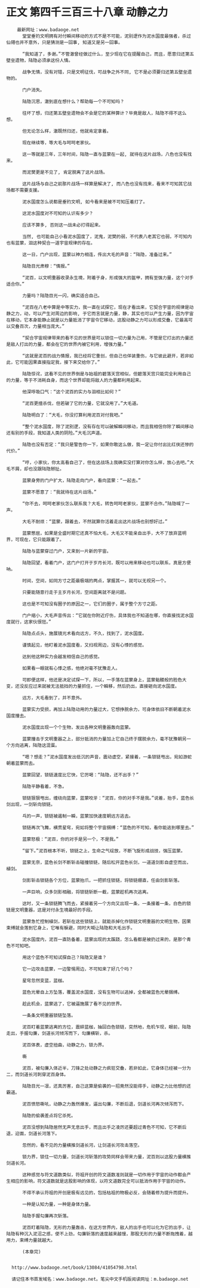 # 正文 第四千三百三十八章 动静之力
        最新网址：www.badaoge.net
          堂堂垂钓文明拥有对付瞬间移动的方式不是不可能，泥别逻作为泥水国度最强者，杀过仙翎也并不意外，只是猜测是一回事, 知道又是另一回事。
      
          “我知道了，多谢。”不管澈曾经做过什么，至少现在它在提醒自己，而且，愿意归还第五壁垒遗物，陆隐必须承这份人情。
      
          战争无情，没有对错，只是文明征伐，可战争之外不同, 它不是必须要归还第五壁垒遗物的。
      
          门户消失。
      
          陆隐沉思，澈到底在想什么？帮助每一个不可知吗？
      
          往坏了想，归还第五壁垒遗物会不会是它的某种算计？毕竟是敌人，陆隐不得不这么想。
      
          但无论怎么样，澈既然归还，他就肯定拿着。
      
          现在继续等，等大毛与呵呵老家伙。
      
          这一等就是三年，三年时间，陆隐一直与蓝蒙在一起, 就待在这片战场，八色也没有找来。
      
          而泥樊更是不见了, 肯定脱离了这片战场。
      
          这片战场与自己之前那片战场一样算是解决了, 而八色也没有找来，看来不可知其它战场都不需要支援。
      
          泥水国度怎么说都是垂钓文明, 如今看来是被不可知压着打了。
      
          这泥水国度对不可知的认识有多少？
      
          应该不算多, 否则这一战未必打得起来。
      
          当然, 也可能自己小看泥水国度了，泥鬼，泥樊的弱，不代表八老其它也弱，不可知内也有蓝蒙，洄这种契合一道宇宙规律的存在。
      
          这一日，门户出现，蓝蒙以神力相连，传出大毛的声音：“陆隐，准备过来。”
      
          陆隐目光肃穆：“情报。”
      
          “泥百，以文明重器收录永生境，附着于身，形成强大的盔甲，拥有至强力量，这个对手适合你。”
      
          力量吗？陆隐目光一闪，确实适合自己。
      
          “泥百在八老中算是中等实力，我一直在试探它，现在才看出来，它契合宇宙的规律是动静之力，动，可以产生对周边的影响, 于它而言就是力量，静，其实也可以产生力量，因为宇宙在移动，它本身能静止就是以力量抵消了宇宙令它移动，这股动静之力可以形成交叠，它最高可以交叠百次，力量相当庞大。”
      
          “契合宇宙规律带来的看不见的世界是可以锁住一切力量为己用，不管是它打出的力量还是敌人打出的力量，都会在它的世界内被它利用，增强力量。”
      
          “这就是泥百的战力情报，我已经将它重创，但自己也佯装重伤，与它彼此避开，若非如此，它可能因果直接指定我，接下来交给你了。”
      
          陆隐惊诧，这看不见的世界倒是与始祖的碧落天宫相似，但碧落天宫只能完全利用自己的力量，等于不消耗自身，而这个世界却能将敌人的力量都利用起来。
      
          他深呼吸口气：“这个泥百的实力与洄相比如何？”
      
          “泥百更擅杀伐，但若破了它的力量，它就没用了。”大毛道。
      
          陆隐明白了：“大毛，你没打算利用泥百对付我吧。”
      
          “整个泥水国度，除了泥别逻，没有存在可以破解瞬间移动，而且我相信你除了瞬间移动还有别的手段，我知道人类的阴险。”大毛沉声道。
      
          陆隐也没有否定：“我只是警告你一下，如果你敢这么做，我一定让你付出比红侠还惨的代价。”
      
          “哼，小家伙，你太高看自己了，但在这战场上我确实没打算对你怎么样，放心去吧。”大毛不屑，却也没跟陆隐掰扯。
      
          蓝蒙身旁的门户扩大，陆隐走向门户，看向蓝蒙：“一起去。”
      
          蓝蒙不愿意了：“我就待在这片战场。”
      
          “你不去，呵呵老家伙怎么联系我？大毛，转告呵呵老家伙，蓝蒙不合作。”陆隐喊了一声。
      
          大毛不耐烦：“蓝蒙，跟着去，不然就算你活着走出这片战场也别想好过。”
      
          蓝蒙憋屈，如果是全盛时期它还真不怕大毛，大毛又不能亲自出手，大不了放弃蓝明界，可现在，它只能跟着了。
      
          陆隐与蓝蒙穿过门户，又来到一片新的宇宙。
      
          陆隐回望，看着门户，这门户打开于岁月长河，既可以用来移动也可以联系，真是方便呐。
      
          时间，空间，如同方寸之距最极端的两点，掌握其一，就可以无视另一个。
      
          只要能随意行走于主岁月长河，空间距离就不是问题。
      
          这也是不可知没有圈子的原因之一，它们的圈子，属于整个方寸之距。
      
          门户缩小，大毛声音传出：“它就在你附近疗伤，具体我也不知道在哪，你直接找泥水国度就行，这家伙很狂。”
      
          陆隐点点头，施展镜光术看向远方，不久，找到了，泥水国度。
      
          谨慎起见，他盯着泥水国度看，又扫视周边，没有心悸的感觉。
      
          达到他这种实力会越发相信自己的感觉。
      
          如果看一眼就有心悸之感，他绝对毫不犹豫走人。
      
          可即便这样，他还是决定试探一下，所以，一手落在蓝蒙身上，蓝蒙骷髅般的脸色大变，还没反应过来就被无法抵挡的力量抓住，一个瞬移，然后扔出，直接砸向泥水国度。
      
          远方，大毛看到了，并不意外。
      
          蓝蒙实力受损，再加上陆隐动用的力量过大，它想挣脱余力，可身体依旧不断朝着泥水国度撞去。
      
          泥水国度出现一个个生物，发出各种文明重器轰向蓝蒙。
      
          蓝蒙撞击于文明重器之上，部分抵消的力量加上它自己终于摆脱余力，毫不犹豫朝另一个方向逃离，陆隐这混蛋。
      
          “嗯？想走？”泥水国度发出低沉的声音，震动虚空，紧接着，一条锁链甩出，宛如游蛇朝着蓝蒙而去。
      
          蓝蒙回望，锁链速度比它快，它厉喝：“陆隐，还不出手？”
      
          陆隐平静看着，不急。
      
          锁链狠狠甩出，缠绕向蓝蒙，蓝蒙咬牙：“泥百，你的对手不是我。”说着，抬手，蓝色长剑出现，一剑斩向锁链。
      
          乓的一声，锁链被遏制一瞬，蓝蒙加快速度朝远方逃去。
      
          锁链再次飞舞，横贯星穹，宛如将整个宇宙捆缚：“蓝色的不可知，看你能逃到哪里去。”
      
          蓝蒙怒极：“泥百，你的对手是另一个，不是我。”
      
          “留下。”泥百根本不听，锁链之上，生命之气绽放，不断飞旋形成战技，强压蓝蒙。
      
          蓝蒙无奈，蓝色长剑不断斩击碰撞锁链，随后松开蓝色长剑，一道道剑影自虚空而出，植剑。
      
          剑影斩击锁链各个方位，蓝蒙抬爪，一把抓住锁链，将锁链绷直，任由剑影斩落。
      
          一声巨响，众多剑影相融，将锁链斩断一截，蓝蒙趁机再次逃离。
      
          这时，又一条锁链腾飞而去，紧接着另一个方向又出现一条，一条接着一条，白色的锁链是文明重器，这是对付永生境最好的手段。
      
          蓝蒙急忙控制植剑，若斩在这些锁链上，就能杀掉化作锁链文明重器的文明生物，因果束缚就会落到它身上，它唯有躲避，同时大喊让陆隐和大毛出手。
      
          泥水国度内，泥百一直防备着，蓝蒙出现的太蹊跷，怎么看都是被扔过来的，是那个青色不可知吧。
      
          用这个蓝色不可知试探自己？陆隐又是谁？
      
          它一边攻击蓝蒙，一边警惕周边，不可知来了好几个吗？
      
          星穹忽然变蓝，蓝枷。
      
          蓝色光晕自上方坠落，覆盖泥水国度，没有生物可以逃掉，全都被蓝色光晕捆缚。
      
          趁此机会，蓝蒙逃了，它被逼施展了看不见的世界。
      
          一条条文明重器锁链坠落。
      
          泥百盯着蓝蒙逃离的方位，震碎蓝枷，抽回白色锁链，突然地，危机乍现，眼前，陆隐走出，手握勾廉，剑道长河倾泻而下，勾廉横斩，杀。
      
          泥百体表，虚空扭曲，动静之力，锁力界。
      
          嘶
      
          泥百，被勾廉入体近半，刀锋之处动静之力疯狂交叠，若非如此，它身体已经被一分为二，而剑道长河刺穿泥百身体。
      
          陆隐目光一凛，还真厉害，自己这算是偷袭的一招竟然没能得手，动静之力比他想的还霸道。
      
          泥百愤怒嘶吼，动静之力轰然爆发，逼出勾廉，不断后退，剑道长河再次倾泻而下。
      
          陆隐的偷袭差点将它杀死。
      
          泥百没想到陆隐居然无声无息出手，而且出手之凌厉还要超过青色不可知，它不断后退，迎面，剑道长河落下。
      
          忽然的，看不见的力量横推剑道长河，让剑道长河攻击落空。
      
          锁力界，锁住一切力量，剑道长河斩落的攻势同样会带来力量，泥百则以这股力量横推剑道长河。
      
          这种感觉与符文道数类似，符祖开创的符文道数准则就是一切作用于宇宙的动作都会产生相应的影响，符文道数就是这股影响的体现，以符文道数完全可以抵消作用于宇宙的动作。
      
          不得不承认符祖的开创是极有远见的，包括枯祖的物极必反，会随着修为提升而提升。
      
          一种是认知力量，一种是身体力量。
      
          陆隐手握勾廉再次斩落。
      
          泥百盯着陆隐，无形的力量轰击，在这方世界内，敌人的出手也可以化为它的出手，让陆隐有种沉入泥沼之感，使不上劲，勾廉斩落的速度越来越慢，那股无形的力量不断拖拽着，越用力，束缚力量就越大。
      
          (本章完)
      
      
      http://www.badaoge.net/book/13084/41054798.html
      
      请记住本书首发域名：www.badaoge.net。笔尖中文手机版阅读网址：m.badaoge.net